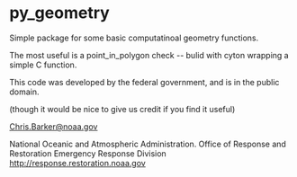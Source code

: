 # py_geometry

Simple package for some basic computatinoal geometry functions.

The most useful is a point_in_polygon check -- bulid with cyton wrapping a simple C function.

This code was developed by the federal government, and is in the public domain.

(though it would be nice to give us credit if you find it useful)


Chris.Barker@noaa.gov

National Oceanic and Atmospheric Administration.
Office of Response and Restoration
Emergency Response Division
http://response.restoration.noaa.gov